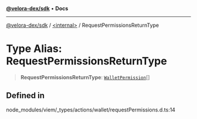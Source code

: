 [**@velora-dex/sdk**](../../README.md) • **Docs**

***

[@velora-dex/sdk](../../globals.md) / [\<internal\>](../README.md) / RequestPermissionsReturnType

# Type Alias: RequestPermissionsReturnType

> **RequestPermissionsReturnType**: [`WalletPermission`](WalletPermission.md)[]

## Defined in

node\_modules/viem/\_types/actions/wallet/requestPermissions.d.ts:14
